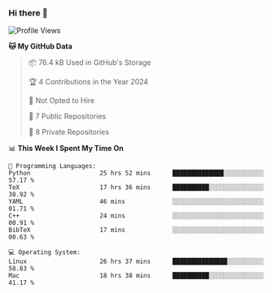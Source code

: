 ### Hi there 👋

<!--
**huayuan4396/huayuan4396** is a ✨ _special_ ✨ repository because its `README.md` (this file) appears on your GitHub profile.

Here are some ideas to get you started:

- 🔭 I’m currently working on ...
- 🌱 I’m currently learning ...
- 👯 I’m looking to collaborate on ...
- 🤔 I’m looking for help with ...
- 💬 Ask me about ...
- 📫 How to reach me: ...
- 😄 Pronouns: ...
- ⚡ Fun fact: ...
-->

<!--START_SECTION:waka-->
![Profile Views](http://img.shields.io/badge/Profile%20Views-20-blue)

**🐱 My GitHub Data** 

> 📦 76.4 kB Used in GitHub's Storage 
 > 
> 🏆 4 Contributions in the Year 2024
 > 
> 🚫 Not Opted to Hire
 > 
> 📜 7 Public Repositories 
 > 
> 🔑 8 Private Repositories 
 > 
📊 **This Week I Spent My Time On** 

```text
💬 Programming Languages: 
Python                   25 hrs 52 mins      ██████████████░░░░░░░░░░░   57.17 % 
TeX                      17 hrs 36 mins      ██████████░░░░░░░░░░░░░░░   38.92 % 
YAML                     46 mins             ░░░░░░░░░░░░░░░░░░░░░░░░░   01.71 % 
C++                      24 mins             ░░░░░░░░░░░░░░░░░░░░░░░░░   00.91 % 
BibTeX                   17 mins             ░░░░░░░░░░░░░░░░░░░░░░░░░   00.63 % 

💻 Operating System: 
Linux                    26 hrs 37 mins      ███████████████░░░░░░░░░░   58.83 % 
Mac                      18 hrs 38 mins      ██████████░░░░░░░░░░░░░░░   41.17 % 
```


<!--END_SECTION:waka-->
